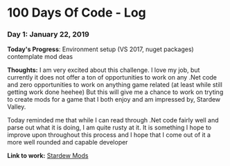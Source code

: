 # 100 Days Of Code - Log

### Day 1: January 22, 2019

**Today's Progress**: Environment setup (VS 2017, nuget packages) contemplate mod deas

**Thoughts:** I am very excited about this challenge. I love my job, but currently it does not offer a ton of opportunities to work on any .Net code and zero opportunities to work on anything game related (at least while still getting work done heehee) But this will give me a chance to work on tryting to create mods for a game that I both enjoy and am impressed by, Stardew Valley.

Today reminded me that while I can read through .Net code fairly well and parse out what it is doing, I am quite rusty at it. It is something I hope to improve upon throughout this process and I hope that I come out of it a more well rounded and capable developer

**Link to work:** [Stardew Mods](https://github.com/cavant/Stardew-Mods)<br>
                 

